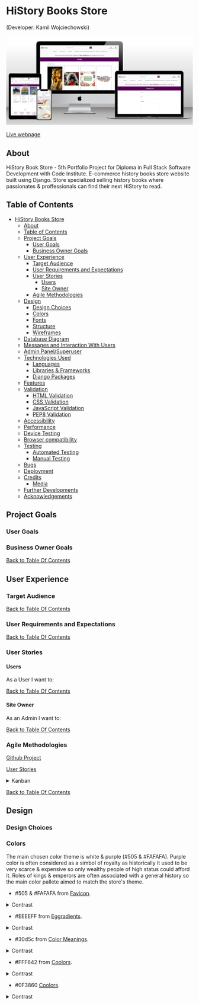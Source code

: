 # HiStory Books Store
(Developer: Kamil Wojciechowski)

![Mockup image](docs/responsive.png)

[Live webpage](https://hi-story-book-store-5899052efb65.herokuapp.com/)

## About 

HiStory Book Store - 5th Portfolio Project for Diploma in Full Stack Software Development with Code Institute. E-commerce history books store website built using Django.
Store specialized selling history books where passionates & proffessionals can find their next HiStory to read. 

## Table of Contents

- [HiStory Books Store](#history-books-store)
  - [About](#about)
  - [Table of Contents](#table-of-contents)
  - [Project Goals](#project-goals)
    - [User Goals](#user-goals)
    - [Business Owner Goals](#business-owner-goals)
  - [User Experience](#user-experience)
    - [Target Audience](#target-audience)
    - [User Requirements and Expectations](#user-requirements-and-expectations)
    - [User Stories](#user-stories)
      - [Users](#users)
      - [Site Owner](#site-owner)
    - [Agile Methodologies](#agile-methodologies)
  - [Design](#design)
    - [Design Choices](#design-choices)
    - [Colors](#colors)
    - [Fonts](#fonts)
    - [Structure](#structure)
    - [Wireframes](#wireframes)
  - [Database Diagram](#database-diagram)
  - [Messages and Interaction With Users](#messages-and-interaction-with-users)
  - [Admin Panel/Superuser](#admin-panelsuperuser)
  - [Technologies Used](#technologies-used)
    - [Languages](#languages)
    - [Libraries \& Frameworks](#libraries--frameworks)
    - [Django Packages](#django-packages)
  - [Features](#features)
  - [Validation](#validation)
    - [HTML Validation](#html-validation)
    - [CSS Validation](#css-validation)
    - [JavaScript Validation](#javascript-validation)
    - [PEP8 Validation](#pep8-validation)
  - [Accessibility](#accessibility)
  - [Performance](#performance)
  - [Device Testing](#device-testing)
  - [Browser compatibility](#browser-compatibility)
  - [Testing](#testing)
    - [Automated Testing](#automated-testing)
    - [Manual Testing](#manual-testing)
  - [Bugs](#bugs)
  - [Deployment](#deployment)
  - [Credits](#credits)
    - [Media](#media)
  - [Further Developments](#further-developments)
  - [Acknowledgements](#acknowledgements)

## Project Goals

### User Goals


### Business Owner Goals

[Back to Table Of Contents](#table-of-contents)

## User Experience

### Target Audience


[Back to Table Of Contents](#table-of-contents)

### User Requirements and Expectations

[Back to Table Of Contents](#table-of-contents)

### User Stories

#### Users

As a User I want to:


[Back to Table Of Contents](#table-of-contents)

#### Site Owner

As an Admin I want to:


[Back to Table Of Contents](#table-of-contents)

### Agile Methodologies

<a href="">Github Project</a>

<a href="">User Stories</a>

<details>
    <summary>Kanban</summary>
    
![Kanban](docs/agile/kanban.png)

</details>

[Back to Table Of Contents](#table-of-contents)

## Design

### Design Choices



### Colors

The main chosen color theme is white & purple (#505 & #FAFAFA). Purple color is often considered as a simbol of royalty as historically it used to be very scarce & expensive so only wealthy people of high status could afford it. Roles of kings & emperors are often associated with a general history so the main color pallete aimed to match the store's theme.

- #505 & #FAFAFA from <a href="https://favicon.io/favicon-generator/">Favicon</a>.
<details>
    <summary>Contrast</summary> 

![Colors](docs/colors/contrast-1.png)

</details>

- #EEEEFF from <a href="https://www.eggradients.com/shades-of-white">Eggradients</a>.

<details>
    <summary>Contrast</summary>

![Colors](docs/colors/contrast-2.png)

</details>

- #30d5c from <a href="https://www.color-meanings.com/colors-that-go-with-purple/">Color Meanings</a>.

<details>
    <summary>Contrast</summary>

![Colors](docs/colors/contrast-3.png)

</details>

- #FFF642 from <a href="https://coolors.co/contrast-checker/fff642-550055">Coolors</a>.

<details>
    <summary>Contrast</summary>

![Colors](docs/colors/contrast-4.png)

</details>

- #0F3860 <a href="https://coolors.co/contrast-checker/0f3860-ffffff">Coolors</a>.

<details>
    <summary>Contrast</summary>

![Colors](docs/colors/contrast-5.png)

[Back to Table Of Contents](#table-of-contents)

### Fonts

'Lato' - main font with sans-serif as its fallback font.

'Playfair Display' - h1 - h5 font with serif for fallback.

'Lato' font from <a href="https://fonts.google.com/specimen/Lato">Google Fonts</a>
'Playfair Display' font from <a href="https://fonts.google.com/specimen/Playfair+Display?query=playfair">Google Fonts</a>


[Back to Table Of Contents](#table-of-contents)


### Structure

T

### Wireframes

<details>
    <summary>Desktop</summary> 

![Wireframes](docs/wireframes/1.a-home-notloggedin-desktop.png)

</details>

[Back to Table Of Contents](#table-of-contents)

<details>
    <summary>Tablet</summary> 

![Wireframes](docs/wireframes/12.l-home-tablet.png)


</details>

[Back to Table Of Contents](#table-of-contents)

<details>
    <summary>Mobile</summary> 

![Wireframes](docs/wireframes/25.aa-home-mobile.png)

</details>

[Back to Table Of Contents](#table-of-contents)

## Database Diagram

- Books:

Diagram:

![Database Diagram](docs/database/books.png)

Implemented models as per diagram:

![Database Diagram](docs/database/books-model.png)

## Messages and Interaction With Users

<details>
    <summary>Messages updating the user on interactions status.</summary> 

- Login
![Messages and Interaction With Users](docs/messages/login.png)

</details>

[Back to Table Of Contents](#table-of-contents)

## Admin Panel/Superuser

On Admin Panel, admin/ superuser has full access to CRUD functionality.

![Admin Panel/Superuser](docs/admin/admin.png)

[Back to Table Of Contents](#table-of-contents)

## Technologies Used

- [GitHub](https://github.com/)
- [Codeanywhere](https://app.codeanywhere.com/)
- [Heroku](https://id.heroku.com/)
- [Lucidchart](https://lucid.app/)
- [Favicon](https://favicon.io/favicon-generator/)
- [Fontawesome](https://fontawesome.com/)
- [Google Fonts](https://fonts.google.com/?fbclid=IwAR0M5mybiiO6URy8GMzAKIYHRdX_lQHlJhwcmI6h-bNFuL90-osnCNZaC8Q)
- [Balsamiq](https://balsamiq.com/)
- [CI Python Linter](https://pep8ci.herokuapp.com/)
- [TinyPNG](https://tinypng.com/)
- [jQuery](https://jquery.com/)
- [WAVE](https://wave.webaim.org/)
- [amiresponsive?](https://ui.dev/amiresponsive?)

[Back to Table Of Contents](#table-of-contents)

### Languages

- HTML5
- CSS3
- JavaScript
- Python

[Back to Table Of Contents](#table-of-contents)

### Libraries & Frameworks

- [Django](https://www.djangoproject.com/)
- [Bootstrap](https://getbootstrap.com/)

[Back to Table Of Contents](#table-of-contents)

### Django Packages

- [Allauth](https://django-allauth.readthedocs.io/en/latest/installation.html)
- [Summernote](https://summernote.org/)
- [django-phonenumber-field](https://django-phonenumber-field.readthedocs.io/en/latest/)* 

* Used for updating phone_number model in checkout.models.py, migrations made & migrated during tests & changed back to CharField to better suit the project needs.


[Back to Table Of Contents](#table-of-contents)

## Features

<details>

<summary>Logo and Website Name</summary>


![Features](docs/features/logo-name.png)

</details>

<details>

<summary>Navigation Bar</summary>


![Features](docs/features/nav-bar.png)
![Features](docs/features/nav-bar-loggedin.png)

</details>

<details>

<summary>Footer</summary>


![Features](docs/features/footer.png)

</details>

<details>

<summary>Register</summary>


![Features](docs/features/register.png)

</details>

<details>

<summary>Login</summary>

![Features](docs/features/login.png)

</details>

<details>

<summary>Password Reset</summary>


![Features](docs/features/password-reset.png)

</details>

<details>

<summary>Password Change</summary>

![Features](docs/features/password-change.png)

</details>

<details>

<summary>About</summary>


</details>


[Back to Table Of Contents](#table-of-contents)

## Validation

### HTML Validation

<details>
    <summary>To validate HTML of the website<a href="https://validator.w3.org/?fbclid=IwAR37NqVmxg37_tfuFOF4BJoyH8h_H-2n-Ed-64KJpoP1nEgLduNPO227mvE">the W3C Markup Validation Service</a> was used.</summary>

- home
![HTML Validation](docs/validation/html/html-home.png)

</details>

[Back to Table Of Contents](#table-of-contents)

### CSS Validation

<details>
    <summary>To validate style.css <a href="https://jigsaw.w3.org/css-validator/?fbclid=IwAR2zBUIZHTXAGa9KEvR__gsTkB05ZifTcd-us-pR0Kud0bLVaIPET-V-Hi4#validate_by_upload">the W3C Jigsaw CSS Validation Service</a> was used.</summary>

![CSS Validation](docs/validation/css/style.png)

</details>

[Back to Table Of Contents](#table-of-contents)

### JavaScript Validation

<a href="https://jshint.com/">JSHint</a> JS Validation Serviced was used to validate the Javascript code for the website.

![JavaScript Validation](docs/validation/js/js.png)

### PEP8 Validation

<details>
    <summary><a href="https://pep8ci.herokuapp.com">CI Python Linter</a> was used to perform the check if the code meets PEP8 requirements:</summary>

- urls.py

</details>

[Back to Table Of Contents](#table-of-contents)

## Accessibility

<details>
    <summary>WAVE</summary> 

![Accessibility](docs/accessibility/wave-404.png)

</details>

[Back to Table Of Contents](#table-of-contents)

## Performance

<details>
    <summary>Desktop</summary> 

- home
![Performance](docs/performance/desktop-home.png)

</details>

<details>
    <summary>Mobile</summary> 

- home
![Performance](docs/performance/mobile-home.png)
- signup
![Performance](docs/performance/mobile-signup.png)
- login
![Performance](docs/performance/mobile-login.png)

</details>

## Device Testing

List of devices used to test the website:


[Back to Table Of Contents](#table-of-contents)

## Browser compatibility

Following browsers were used to test the website:


[Back to Table Of Contents](#table-of-contents)

## Testing

### Automated Testing

<details>

<summary>Automated Testing</summary>

- stocklist.test_models.py
![Automated Testing](docs/testing/auto/test_models.png)

</details>

### Manual Testing

<details>

<summary>Manual Testing</summary>

---------------------------------------------------------------

Testing user stories:

| Feature | Action  | Expected Result | Actual Result |
| ------- | ------- | --------------- | ------------- |
| |  |  |  |

![Manual Testing](docs/testing/manual/1.png)

</details>

[Back to Table Of Contents](#table-of-contents)

## Bugs

| Bug  | Fix  |
| ------- | ------- |
| Books Images uploaded to the root directory | Add MEDIA_URL = '/media/' & MEDIA_ROOT = os.path.join(BASE_DIR, 'media') to settings.py |
| Webhook HTTP status code 500 for payment_intent.succeeded | review the code for typos & add import stripe |
| Item quantity form on the cart page does not responding as expected  | Review the code and add missig input attributes |
| | |


[Back to Table Of Contents](#table-of-contents)

## Deployment

<details>

<summary>This site was deployed using Heroku in following steps:</summary>

Before deployment remember to set DEBUG = False & ensure requirements.txt is updated using terminal command: pip3 freeze --local requirements.txt

![Deployment](docs/deployment/debug.png)
![Deployment](docs/deployment/requirements.png)

1. Log in to Heroku or create an account
![Deployment](docs/deployment/heroku-login.png)
2. On the main page click the button labelled New in the top right corner and from the drop-down menu select Create new app
![Deployment](docs/deployment/new.png)
3. You must enter a unique app name
4. Next select your region
5. Click on the Create App button
![Deployment](docs/deployment/create.png)
6. Go to the Settings tab
7. Click Reveal Config Vars and add a new record with the SECRET_KEY
8. Add another record to Config Vars with the CLOUDINARY_URL
![Deployment](docs/deployment/cloudinary.png)
9. Add another record to Config Vars with the DATABASE_URL
![Deployment](docs/deployment/database-1.png)
![Deployment](docs/deployment/database-2.png)
10. Add another record to Config Vars with PORT = 8000
![Deployment](docs/deployment/vars.png)
11. Below Config Vars in Buildpacks select python
![Deployment](docs/deployment/buildpack.png)
![Deployment](docs/deployment/python.png)
12. Go to the Deploy Tab
13. Choose Deployment method GitHub and click Save Changes
14. Confirm you want to connect to GitHub
15. Search for the repository name and click the connect button
![Deployment](docs/deployment/github.png)
16. Scroll to the bottom of the deploy page and select the preferred deployment type ( Automatic deploys or Manual deploy)
![Deployment](docs/deployment/auto-manual.png)
17. Choose a branch to deploy: main
18. Click on Deploy Branch button & wait until the app is successfully deployed/ address log errors
![Deployment](docs/deployment/manual.png)
![Deployment](docs/deployment/deployed.png)
19. For Automatic deploys click on Enable Automatic Deploys button
![Deployment](docs/deployment/auto.png)

</details>

[Back to Table Of Contents](#table-of-contents)

## Credits

- E-commerce store functionalities inspired by <a href="https://github.com/Code-Institute-Solutions/boutique_ado_v1">Code Institue's "Boutique Ado" Walkthrough Project</a>

- Parts of code based on <a href="https://github.com/Code-Institute-Solutions/boutique_ado_v1">Code Institue's "Boutique Ado" Walkthrough Project</a>

- JavaScript code to update quantity on click & move the screen back to the top of the books list from <a href="https://github.com/Code-Institute-Solutions/boutique_ado_v1">Code Institue's "Boutique Ado" Walkthrough Project</a>

- .overlay, .text-black, #payment-form, .form-control & #card-element & .loading-spinner CSS from <a href="https://github.com/Code-Institute-Solutions/boutique_ado_v1">Code Institue's "Boutique Ado" Walkthrough Project</a>

- Some elements of the checkout app from <a href="https://github.com/Code-Institute-Solutions/boutique_ado_v1">Code Institue's "Boutique Ado" Walkthrough Project</a>
  
- webhooks.py based on: <a href="https://stripe.com/docs/webhooks">Stripe</a>, <a href="https://github.com/Code-Institute-Solutions/boutique_ado_v1">Code Institue's "Boutique Ado" Walkthrough Project</a> & <a href="https://github.com/ArronBeale/CI_PP5_tee_time/blob/main/checkout/webhooks.py">Teetime</a>

- aria_labels in profiles.forms.py based on <a href="https://github.com/ArronBeale/CI_PP5_tee_time/blob/main/profiles/forms.py">Teetime</a>

- checkout.froms.py widgets in OrderForm based on <a href="https://docs.djangoproject.com/en/4.2/ref/forms/widgets/">Django</a> & <a href="https://stackoverflow.com/questions/48822759/override-in-the-widget-attributes-the-max-length-set-on-the-model">Stackoverflow</a>, additionally part of code also from <a href="https://stackoverflow.com/questions/17165147/how-can-i-make-a-django-form-field-contain-only-alphanumeric-characters">Stackoverflow</a>

- Books List pagination from YouTube by <a href="https://www.youtube.com/watch?v=N-PB-HMFmdo">Codemy.com</a>

- Parts of the code inspired by the knowledge from my Project Portfolio 4:<a href="https://github.com/WojtekKamilowski/CI_PP4_MPN">My Pantry Note</a>

- base.html accordingly updated & customized for this project based on <a href="https://github.com/Alan-Bushell/razor-sharp">'Razor Sharp'</a>
  
- object-fit for book images from <a href="https://stackoverflow.com/questions/61530120/how-to-make-the-images-same-fit-or-same-size">Stackoverflow</a>
  
- Dropright main-nav submenu for sorting by lowest & highest price based on <a href="https://getbootstrap.com/docs/4.6/components/dropdowns/">Bootstrap</a>

- Shadowed shopping cart with items in it from <a href="https://codersblock.com/blog/creating-glow-effects-with-css/">Codersblock</a>
  

### Media

- Favicon from <a href="https://favicon.io/favicon-generator/">Favicon</a>.
- Homepage background image from <a href="https://www.freepik.com/free-vector/background-with-sand-hourglass-glass-timer_22753059.htm#query=time%20glass&position=8&from_view=search&track=ais">Freepik</a>.
- Fonts pair found on <a href="https://www.fontpair.co/pairings/playfair-display-lato">Fontpair</a>
- 'Lato' font from <a href="https://fonts.google.com/specimen/Lato">Google Fonts</a>
- 'Playfair Display' font from <a href="https://fonts.google.com/specimen/Playfair+Display?query=playfair">Google Fonts</a>
- Ancient Europe book cover image from <a href="https://www.freepik.com/free-vector/vintage-roman-empire-poster-with-inscription-julius-caesar-coins-buildings-ancient-rome-civilization_9397964.htm#query=rome%20book%20cover&position=7&from_view=search&track=ais">Freepik</a>.
- Ancient ROW book cover image from <a href="https://www.freepik.com/free-vector/archaeology-cartoon-composition-with-set-digging-tool-icons-ancient-findings-grunge-board-with-text-illustration_21253335.htm#query=mezopotamy%20history%20book%20cover&position=26&from_view=search&track=ais">Freepik</a>.
- Medieval Europe book cover image from <a href="https://www.pexels.com/photo/black-steel-helmet-near-black-and-gray-handle-sword-161936/">Pexels</a>
- Medieval ROW book cover image from <a href="https://www.pexels.com/photo/young-mongolian-man-with-eagle-riding-horse-5275516/">Pexels</a>
- Reneissance Europe book cover image from <a href="https://www.pexels.com/photo/vitruvian-man-drawing-in-close-up-shot-12414385/">Pexels</a>
- Reneissance ROW book cover image from <a href="https://www.pexels.com/photo/great-wall-of-china-2412603/">Pexels</a>
- Early Industrial Revolution & Modern Era Europe book cover image from <a href="https://www.freeimages.com/photo/cotton-manufacturing-2424360">Freeimages</a> 
- Early Industrial Revolution & Modern Era ROW book cover image from <a href="https://www.pexels.com/photo/paper-map-of-australia-placed-on-wall-6564832/">Pexels</a>  
- XX Century Europe book cover image from <a href="https://pixabay.com/illustrations/microsoft-windows-window-to-dye-257885/">Pixabay</a>
- XX Century ROW book cover image from
- Early XXI Century Europe book cover image from <a href="https://www.freeimages.com/download/eu-polish-flags-636220">Freeimages</a>
- Early XXI Century ROW book cover image from <a href="https://pixabay.com/illustrations/bad-business-collage-crisis-19907/">Pixabay</a>


[Back to Table Of Contents](#table-of-contents)

## Further Developments


[Back to Table Of Contents](#table-of-contents)

## Acknowledgements
I would like to thank those who were a great support and inspiration during writing this project:
- My wife, who supported me during the process of creating this project.
- My mentor Mo Shami.
- Code Institute for preparing the materials and providing a wide range of available means of learning for the students.

